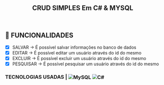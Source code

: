 <p align="center">
      <h2 align="center">CRUD SIMPLES Em C# & MYSQL</h2>
<p align="center">

<br>

## :dart: FUNCIONALIDADES
      
 - [x] SALVAR -> É possível salvar informações no banco de dados
 - [x] EDITAR -> É possível editar um usuário através do id do mesmo
 - [x] EXCLUIR -> É possível excluir um usuário através do id do mesmo
 - [x] PESQUISAR -> É possível pesquisar um usuário através do id do mesmo

<div>
  <h3>TECNOLOGIAS USADAS |
     <img align="center" alt="MySQL" src="https://img.shields.io/badge/MySQL-000000?style=for-the-badge&logo=mysql&logoColor=white"/>
     <img align="center" alt="C#" src="https://img.shields.io/badge/C%23-000000?style=for-the-badge&logo=c-sharp&logoColor=white"/>
 </div>
